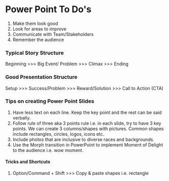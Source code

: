 # Power Point To Do's

1. Make them look good
2. Look for areas to improve
3. Communicate with Team/Stakeholders
4. Remember the audience 

### Typical Story Structure

Beginning  >>> Big Event/ Problem  >>> Climax  >>> Ending


### Good Presentation Structure 

Setup  >>> Success/Problem  >>> Reward/Solution  >>> Call to Action (CTA)

### Tips on creating Power Point Slides

1. Have less text on each line. Keep the key point and the rest can be said verbally.
2. Follow rule of three aka 3 points rule i.e. in each slide, try to have 3 key points. We can create 3 columns/shapes with pictures. Common shapes include rectangles, circles, logos, icons etc.
3. Include photos that are inclusive to diverse races and backgrounds. 
4. Use the Morph transition in PowerPoint to implement Moment of Delight to the audience i.e. wow moment.

#### Tricks and Shortcuts

1. Option/Command + Shift >>> Copy & paste shapes i.e. rectangle 
